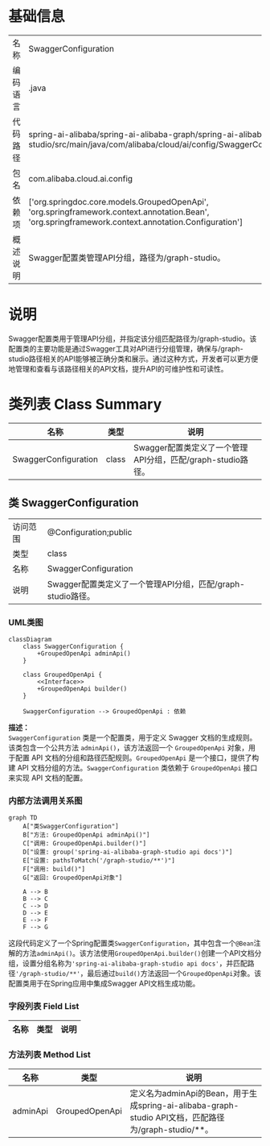# 基础信息

|      |      |
|------|------|
| 名称 | SwaggerConfiguration |
| 编码语言 | .java |
| 代码路径 | spring-ai-alibaba/spring-ai-alibaba-graph/spring-ai-alibaba-graph-studio/src/main/java/com/alibaba/cloud/ai/config/SwaggerConfiguration.java |
| 包名 | com.alibaba.cloud.ai.config |
| 依赖项 | ['org.springdoc.core.models.GroupedOpenApi', 'org.springframework.context.annotation.Bean', 'org.springframework.context.annotation.Configuration'] |
| 概述说明 | Swagger配置类管理API分组，路径为/graph-studio。 |

# 说明

Swagger配置类用于管理API分组，并指定该分组匹配路径为/graph-studio。该配置类的主要功能是通过Swagger工具对API进行分组管理，确保与/graph-studio路径相关的API能够被正确分类和展示。通过这种方式，开发者可以更方便地管理和查看与该路径相关的API文档，提升API的可维护性和可读性。

# 类列表 Class Summary

| 名称   | 类型  | 说明 |
|-------|------|-------------|
| SwaggerConfiguration | class | Swagger配置类定义了一个管理API分组，匹配/graph-studio路径。 |



## 类 SwaggerConfiguration

|      |      |
|------|------|
| 访问范围 | @Configuration;public |
| 类型 | class |
| 名称 | SwaggerConfiguration |
| 说明 | Swagger配置类定义了一个管理API分组，匹配/graph-studio路径。 |


### UML类图

```mermaid
classDiagram
    class SwaggerConfiguration {
        +GroupedOpenApi adminApi()
    }

    class GroupedOpenApi {
        <<Interface>>
        +GroupedOpenApi builder()
    }

    SwaggerConfiguration --> GroupedOpenApi : 依赖
```

**描述：**  
`SwaggerConfiguration` 类是一个配置类，用于定义 Swagger 文档的生成规则。该类包含一个公共方法 `adminApi()`，该方法返回一个 `GroupedOpenApi` 对象，用于配置 API 文档的分组和路径匹配规则。`GroupedOpenApi` 是一个接口，提供了构建 API 文档分组的方法。`SwaggerConfiguration` 类依赖于 `GroupedOpenApi` 接口来实现 API 文档的配置。


### 内部方法调用关系图

```mermaid
graph TD
    A["类SwaggerConfiguration"]
    B["方法: GroupedOpenApi adminApi()"]
    C["调用: GroupedOpenApi.builder()"]
    D["设置: group('spring-ai-alibaba-graph-studio api docs')"]
    E["设置: pathsToMatch('/graph-studio/**')"]
    F["调用: build()"]
    G["返回: GroupedOpenApi对象"]

    A --> B
    B --> C
    C --> D
    D --> E
    E --> F
    F --> G
```

这段代码定义了一个Spring配置类`SwaggerConfiguration`，其中包含一个`@Bean`注解的方法`adminApi()`。该方法使用`GroupedOpenApi.builder()`创建一个API文档分组，设置分组名称为`'spring-ai-alibaba-graph-studio api docs'`，并匹配路径`'/graph-studio/**'`，最后通过`build()`方法返回一个`GroupedOpenApi`对象。该配置类用于在Spring应用中集成Swagger API文档生成功能。

### 字段列表 Field List

| 名称  | 类型  | 说明 |
|-------|-------|------|

### 方法列表 Method List

| 名称  | 类型  | 说明 |
|-------|-------|------|
| adminApi | GroupedOpenApi | 定义名为adminApi的Bean，用于生成spring-ai-alibaba-graph-studio API文档，匹配路径为/graph-studio/**。 |




